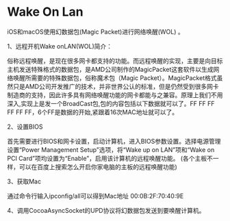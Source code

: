 # Wake On Lan
iOS和macOS使用幻数据包(Magic Packet)进行网络唤醒(WOL) 。

1、远程开机Wake onLAN(WOL)简介：

俗称远程唤醒，是现在很多网卡都支持的功能。而远程唤醒的实现，主要是向目标主机发送特殊格式的数据包，是AMD公司制作的MagicPacket这套软件以生成网络唤醒所需要的特殊数据包，俗称魔术包（Magic Packet）。MagicPacket格式虽然只是AMD公司开发推广的技术，并非世界公认的标准，但是仍然受到很多网卡制造商的支持，因此许多具有网络唤醒功能的网卡都能与之兼容。原理上我们不用深入,实现上是发一个BroadCast包,包的内容包括以下数据就可以了。FF FF FF FF FF FF，6个FF是数据的开始,紧跟着16次MAC地址就可以了。


2、设置BIOS

首先需要进行BIOS和网卡设置，启动计算机，进入BIOS参数设置。选择电源管理设置“Power Management Setup”选项，将“Wake up on LAN”项和“Wake on PCI Card”项均设置为“Enable”，启用该计算机的远程唤醒功能。 (各个主板不一样，可以在百度上搜索怎么开启你家电脑的主板的远程唤醒功能)


3、获取Mac

通过命令行输入ipconfig/all可以得到Mac地址 00:0B:2F:70:40:9E


4、调用CocoaAsyncSocket的UPD协议将幻数据包发送到要唤醒计算机。
